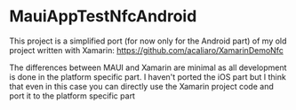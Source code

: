 # MauiAppTestNfcAndroid

This project is a simplified port (for now only for the Android part) of my old project written with Xamarin:
https://github.com/acaliaro/XamarinDemoNfc

The differences between MAUI and Xamarin are minimal as all development is done in the platform specific part.
I haven't ported the iOS part but I think that even in this case you can directly use the Xamarin project code and port it to the platform specific part
